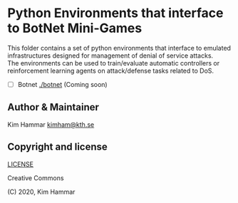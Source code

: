 # Python Environments that interface to BotNet Mini-Games

This folder contains a set of python environments that interface to emulated infrastructures designed for management of denial of service attacks.  
The environments can be used to train/evaluate automatic controllers or reinforcement learning agents on attack/defense tasks related to DoS. 

- [ ] Botnet [./botnet](./botnet)  (Coming soon)

## Author & Maintainer

Kim Hammar <kimham@kth.se>

## Copyright and license

[LICENSE](LICENSE.md)

Creative Commons

(C) 2020, Kim Hammar